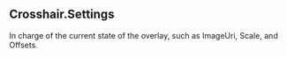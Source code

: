 ## Crosshair.Settings
In charge of the current state of the overlay, such as ImageUri, Scale, and Offsets.
